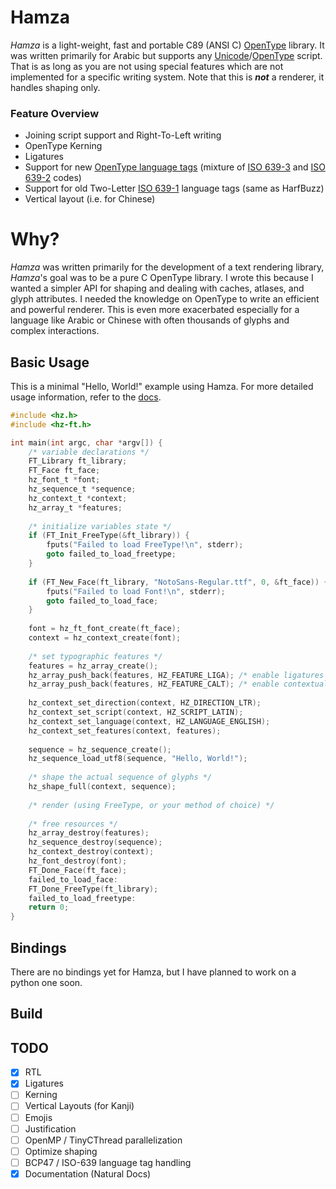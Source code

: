 # Hamza
_Hamza_ is a light-weight, fast and portable C89 (ANSI C) [OpenType](https://docs.microsoft.com/en-us/typography/opentype/spec) library.
It was written primarily for Arabic but supports any [Unicode](https://unicode-table.com)/[OpenType](https://docs.microsoft.com/en-us/typography/opentype/spec) script. That is as long as you are not using special features which are not implemented for a specific writing system. Note that this is _**not**_ a renderer, it handles shaping only.

### Feature Overview
- Joining script support and Right-To-Left writing
- OpenType Kerning
- Ligatures
- Support for new [OpenType language tags](https://docs.microsoft.com/en-us/typography/opentype/spec/languagetags) (mixture of [ISO 639-3](https://iso639-3.sil.org/) and [ISO 639-2](https://www.loc.gov/standards/iso639-2/php/code_list.php) codes)
- Support for old Two-Letter [ISO 639-1](https://id.loc.gov/vocabulary/iso639-1.html) language tags (same as HarfBuzz)
- Vertical layout (i.e. for Chinese)

# Why?
_Hamza_ was written primarily for the development of a text rendering library, _Hamza_'s goal was to be a pure C OpenType library. I wrote this because I wanted a simpler API for shaping and dealing with caches, atlases, and glyph attributes. I needed the knowledge on OpenType to write an efficient and powerful renderer. This is even more exacerbated especially for a language like Arabic or Chinese with often thousands of glyphs and complex interactions.


## Basic Usage
This is a minimal "Hello, World!" example using Hamza. For more detailed usage information, refer to the [docs](https://saidwho12.github.io/hamza/).
```c
#include <hz.h>
#include <hz-ft.h>

int main(int argc, char *argv[]) {
    /* variable declarations */
    FT_Library ft_library;
    FT_Face ft_face;
    hz_font_t *font;
    hz_sequence_t *sequence;
    hz_context_t *context;
    hz_array_t *features;
    
    /* initialize variables state */
    if (FT_Init_FreeType(&ft_library)) {
        fputs("Failed to load FreeType!\n", stderr);
        goto failed_to_load_freetype;
    }
    
    if (FT_New_Face(ft_library, "NotoSans-Regular.ttf", 0, &ft_face)) {
        fputs("Failed to load Font!\n", stderr);
        goto failed_to_load_face;
    }
    
    font = hz_ft_font_create(ft_face);
    context = hz_context_create(font);
    
    /* set typographic features */
    features = hz_array_create();
    hz_array_push_back(features, HZ_FEATURE_LIGA); /* enable ligatures */
    hz_array_push_back(features, HZ_FEATURE_CALT); /* enable contextual alternates */
    
    hz_context_set_direction(context, HZ_DIRECTION_LTR);
    hz_context_set_script(context, HZ_SCRIPT_LATIN);
    hz_context_set_language(context, HZ_LANGUAGE_ENGLISH);
    hz_context_set_features(context, features);
    
    sequence = hz_sequence_create();
    hz_sequence_load_utf8(sequence, "Hello, World!");
    
    /* shape the actual sequence of glyphs */
    hz_shape_full(context, sequence);
    
    /* render (using FreeType, or your method of choice) */
    
    /* free resources */
    hz_array_destroy(features);
    hz_sequence_destroy(sequence);
    hz_context_destroy(context);
    hz_font_destroy(font);
    FT_Done_Face(ft_face);
    failed_to_load_face:
    FT_Done_FreeType(ft_library);
    failed_to_load_freetype:
    return 0;
}


```

## Bindings
There are no bindings yet for Hamza, but I have planned to work on a python one soon.

## Build


## TODO
- [x] RTL
- [x] Ligatures
- [ ] Kerning
- [ ] Vertical Layouts (for Kanji)
- [ ] Emojis
- [ ] Justification
- [ ] OpenMP / TinyCThread parallelization
- [ ] Optimize shaping
- [ ] BCP47 / ISO-639 language tag handling
- [x] Documentation (Natural Docs)
